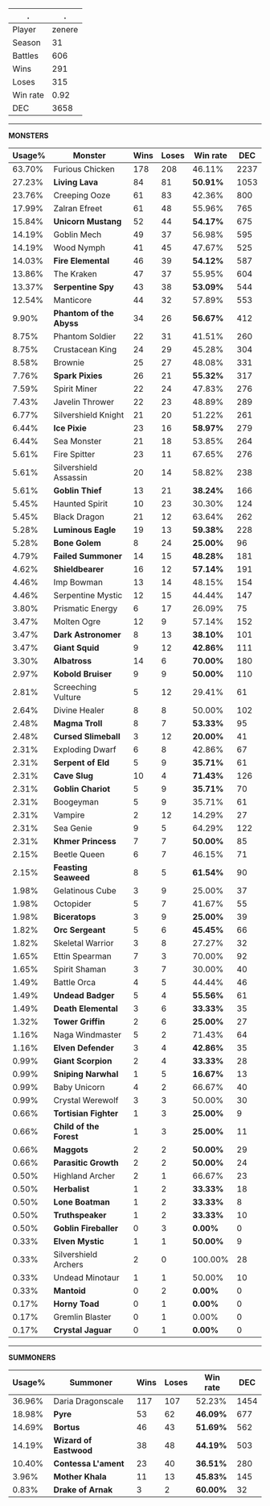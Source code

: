 .|.
|-|-
Player|zenere
Season|31
Battles|606
Wins|291
Loses|315
Win rate|0.92
DEC|3658

---
**MONSTERS**

Usage%|Monster|Wins|Loses|Win rate|DEC|
-|-|-|-|-|-|
63.70%|Furious Chicken|178|208|46.11%|2237|
27.23%|**Living Lava**|84|81|**50.91%**|1053|
23.76%|Creeping Ooze|61|83|42.36%|800|
17.99%|Zalran Efreet|61|48|55.96%|765|
15.84%|**Unicorn Mustang**|52|44|**54.17%**|675|
14.19%|Goblin Mech|49|37|56.98%|595|
14.19%|Wood Nymph|41|45|47.67%|525|
14.03%|**Fire Elemental**|46|39|**54.12%**|587|
13.86%|The Kraken|47|37|55.95%|604|
13.37%|**Serpentine Spy**|43|38|**53.09%**|544|
12.54%|Manticore|44|32|57.89%|553|
9.90%|**Phantom of the Abyss**|34|26|**56.67%**|412|
8.75%|Phantom Soldier|22|31|41.51%|260|
8.75%|Crustacean King|24|29|45.28%|304|
8.58%|Brownie|25|27|48.08%|331|
7.76%|**Spark Pixies**|26|21|**55.32%**|317|
7.59%|Spirit Miner|22|24|47.83%|276|
7.43%|Javelin Thrower|22|23|48.89%|289|
6.77%|Silvershield Knight|21|20|51.22%|261|
6.44%|**Ice Pixie**|23|16|**58.97%**|279|
6.44%|Sea Monster|21|18|53.85%|264|
5.61%|Fire Spitter|23|11|67.65%|276|
5.61%|Silvershield Assassin|20|14|58.82%|238|
5.61%|**Goblin Thief**|13|21|**38.24%**|166|
5.45%|Haunted Spirit|10|23|30.30%|124|
5.45%|Black Dragon|21|12|63.64%|262|
5.28%|**Luminous Eagle**|19|13|**59.38%**|228|
5.28%|**Bone Golem**|8|24|**25.00%**|96|
4.79%|**Failed Summoner**|14|15|**48.28%**|181|
4.62%|**Shieldbearer**|16|12|**57.14%**|191|
4.46%|Imp Bowman|13|14|48.15%|154|
4.46%|Serpentine Mystic|12|15|44.44%|147|
3.80%|Prismatic Energy|6|17|26.09%|75|
3.47%|Molten Ogre|12|9|57.14%|152|
3.47%|**Dark Astronomer**|8|13|**38.10%**|101|
3.47%|**Giant Squid**|9|12|**42.86%**|111|
3.30%|**Albatross**|14|6|**70.00%**|180|
2.97%|**Kobold Bruiser**|9|9|**50.00%**|110|
2.81%|Screeching Vulture|5|12|29.41%|61|
2.64%|Divine Healer|8|8|50.00%|102|
2.48%|**Magma Troll**|8|7|**53.33%**|95|
2.48%|**Cursed Slimeball**|3|12|**20.00%**|41|
2.31%|Exploding Dwarf|6|8|42.86%|67|
2.31%|**Serpent of Eld**|5|9|**35.71%**|61|
2.31%|**Cave Slug**|10|4|**71.43%**|126|
2.31%|**Goblin Chariot**|5|9|**35.71%**|70|
2.31%|Boogeyman|5|9|35.71%|61|
2.31%|Vampire|2|12|14.29%|27|
2.31%|Sea Genie|9|5|64.29%|122|
2.31%|**Khmer Princess**|7|7|**50.00%**|85|
2.15%|Beetle Queen|6|7|46.15%|71|
2.15%|**Feasting Seaweed**|8|5|**61.54%**|90|
1.98%|Gelatinous Cube|3|9|25.00%|37|
1.98%|Octopider|5|7|41.67%|55|
1.98%|**Biceratops**|3|9|**25.00%**|39|
1.82%|**Orc Sergeant**|5|6|**45.45%**|66|
1.82%|Skeletal Warrior|3|8|27.27%|32|
1.65%|Ettin Spearman|7|3|70.00%|92|
1.65%|Spirit Shaman|3|7|30.00%|40|
1.49%|Battle Orca|4|5|44.44%|46|
1.49%|**Undead Badger**|5|4|**55.56%**|61|
1.49%|**Death Elemental**|3|6|**33.33%**|35|
1.32%|**Tower Griffin**|2|6|**25.00%**|27|
1.16%|Naga Windmaster|5|2|71.43%|64|
1.16%|**Elven Defender**|3|4|**42.86%**|35|
0.99%|**Giant Scorpion**|2|4|**33.33%**|28|
0.99%|**Sniping Narwhal**|1|5|**16.67%**|13|
0.99%|Baby Unicorn|4|2|66.67%|40|
0.99%|Crystal Werewolf|3|3|50.00%|30|
0.66%|**Tortisian Fighter**|1|3|**25.00%**|9|
0.66%|**Child of the Forest**|1|3|**25.00%**|11|
0.66%|**Maggots**|2|2|**50.00%**|29|
0.66%|**Parasitic Growth**|2|2|**50.00%**|24|
0.50%|Highland Archer|2|1|66.67%|23|
0.50%|**Herbalist**|1|2|**33.33%**|18|
0.50%|**Lone Boatman**|1|2|**33.33%**|8|
0.50%|**Truthspeaker**|1|2|**33.33%**|10|
0.50%|**Goblin Fireballer**|0|3|**0.00%**|0|
0.33%|**Elven Mystic**|1|1|**50.00%**|9|
0.33%|Silvershield Archers|2|0|100.00%|28|
0.33%|Undead Minotaur|1|1|50.00%|10|
0.33%|**Mantoid**|0|2|**0.00%**|0|
0.17%|**Horny Toad**|0|1|**0.00%**|0|
0.17%|Gremlin Blaster|0|1|0.00%|0|
0.17%|**Crystal Jaguar**|0|1|**0.00%**|0|

---
**SUMMONERS**

Usage%|Summoner|Wins|Loses|Win rate|DEC|
-|-|-|-|-|-|
36.96%|Daria Dragonscale|117|107|52.23%|1454|
18.98%|**Pyre**|53|62|**46.09%**|677|
14.69%|**Bortus**|46|43|**51.69%**|562|
14.19%|**Wizard of Eastwood**|38|48|**44.19%**|503|
10.40%|**Contessa L'ament**|23|40|**36.51%**|280|
3.96%|**Mother Khala**|11|13|**45.83%**|145|
0.83%|**Drake of Arnak**|3|2|**60.00%**|32|
